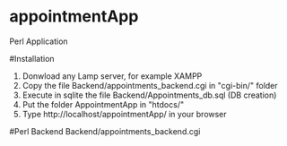 # appointmentApp
Perl Application

#Installation
1. Donwload any Lamp server, for example XAMPP
2. Copy the file Backend/appointments_backend.cgi  in "cgi-bin/" folder
3. Execute in sqlite the file Backend/Appointments_db.sql (DB creation)
4. Put the folder AppointmentApp in "htdocs/"
5. Type http://localhost/appointmentApp/ in your browser

#Perl Backend
Backend/appointments_backend.cgi
